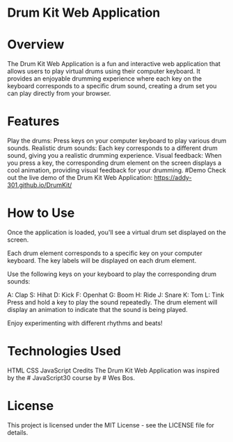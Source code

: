 # Drum Kit Web Application

# Overview
The Drum Kit Web Application is a fun and interactive web application that allows users to play virtual drums using their computer keyboard. It provides an enjoyable drumming experience where each key on the keyboard corresponds to a specific drum sound, creating a drum set you can play directly from your browser.

# Features
Play the drums: Press keys on your computer keyboard to play various drum sounds.
Realistic drum sounds: Each key corresponds to a different drum sound, giving you a realistic drumming experience.
Visual feedback: When you press a key, the corresponding drum element on the screen displays a cool animation, providing visual feedback for your drumming.
#Demo
Check out the live demo of the Drum Kit Web Application: https://addy-301.github.io/DrumKit/

# How to Use
Once the application is loaded, you'll see a virtual drum set displayed on the screen.

Each drum element corresponds to a specific key on your computer keyboard. The key labels will be displayed on each drum element.

Use the following keys on your keyboard to play the corresponding drum sounds:

A: Clap
S: Hihat
D: Kick
F: Openhat
G: Boom
H: Ride
J: Snare
K: Tom
L: Tink
Press and hold a key to play the sound repeatedly. The drum element will display an animation to indicate that the sound is being played.

Enjoy experimenting with different rhythms and beats!

# Technologies Used
HTML
CSS
JavaScript
Credits
The Drum Kit Web Application was inspired by the # JavaScript30 course by # Wes Bos.

# License
This project is licensed under the MIT License - see the LICENSE file for details.
